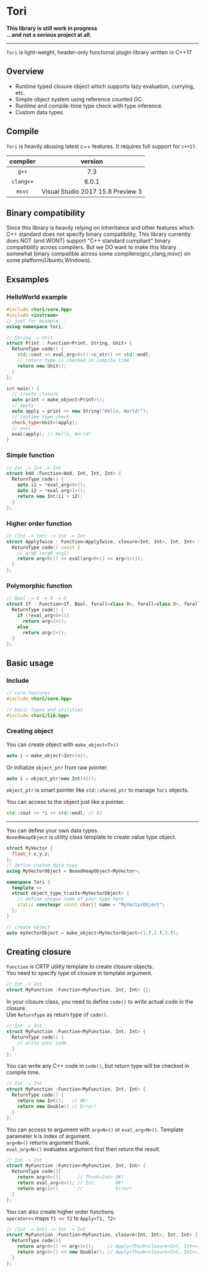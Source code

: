 # Tori

**This library is still work in progress**  
**...and not a serious project at all.**

---

`Tori` is light-weight, header-only functional plugin library written in C++17

## Overview
- Runtime typed closure object which supports lazy evaluation, currying, etc.
- Simple object system using reference counted GC.
- Runtime and compile-time type check with type inference.
- Custom data types.

## Compile
`Tori` is heavily abusing latest c++ features. It requires full support for `c++17`.  

|compiler|version|  
|:--:|:--:|
| `g++` | 7.3 |  
| `clang++` | 6.0.1 |  
| `msvc`    | Visual Studio 2017 15.8 Preview 3 |  

## Binary compatibility
Since this library is heavily relying on inheritance and other features which C++ standard does not specify binary compatibility,
This library currently does NOT (and WONT) support "C++ standard compliant" binary compatibility across compilers.
But we DO want to make this library somewhat binary compatible across some compilers(gcc,clang,msvc) on some platform(Ubuntu,Windows).

## Exsamples

### HelloWorld example
```cpp
#include <tori/core.hpp>
#include <iostream>
// just for example...
using namespace tori;

// String -> Unit
struct Print : Function<Print, String, Unit> {
  ReturnType code() {
    std::cout << eval_arg<0>()->c_str() << std::endl;
    // return type is checked in compile time
    return new Unit();
  }
};

int main() {
  // create closure
  auto print = make_object<Print>();
  // apply
  auto apply = print >> new String("Hello, World!");
  // runtime type check
  check_type<Unit>(apply);
  // eval
  eval(apply); // Hello, World!
}
```

### Simple function
```cpp
// Int -> Int -> Int
struct Add :Function<Add, Int, Int, Int> {
  ReturnType code() {
    auto i1 = *eval_arg<0>();
    auto i2 = *eval_arg<1>();
    return new Int(i1 + i2);
  }
};
```

### Higher order function
```cpp
// (Int -> Int) -> Int -> Int
struct ApplyTwice : Function<ApplyTwice, closure<Int, Int>, Int, Int> {
  ReturnType code() const {
    // arg0 (arg0 arg1)
    return arg<0>() << eval(arg<0>() << arg<1>());
  }
};
```

### Polymorphic function
```cpp
// Bool -> X -> X -> X
struct If : Function<If, Bool, forall<class X>, forall<class X>, forall<class X>> {
  ReturnType code() {
    if (*eval_arg<0>())
      return arg<1>();
    else
      return arg<2>();
  }
};
```

## Basic usage
### Include
```cpp
// core features
#include <tori/core.hpp>

// basic types and utilities
#include <tori/lib.hpp>
```
### Creating object
You can create object with `make_object<T>()`
```cpp
auto i = make_object<Int>(42);
```
Or initialize `object_ptr` from raw pointer.
```cpp
auto i = object_ptr(new Int(42));
```
`object_ptr` is smart pointer like `std::shared_ptr` to manage `Tori` objects.  

You can access to the object just like a pointer.
```cpp
std::cout << *i << std::endl; // 42
```

---

You can define your own data types.  
`BoxedHeapObject` is utility class template to create value type object.  
```cpp
struct MyVector {
  float_t x,y,z;
};
// define custom data type
using MyVectorObject = BoxedHeapObject<MyVector>;

namespace Tori {
  template <>
  struct object_type_traits<MyVectorObject> {
    // define unique name of your type here
    static constexpr const char[] name = "MyVectorObject";
  };
}

// create object
auto myVectorObject = make_object<MyVectorObject>(1.f,2.f,3.f);
```

## Creating closure
`Function` is CRTP utility template to create closure objects.  
You need to specify type of closure in template argument.  
```cpp
// Int -> Int
struct MyFunction :Function<MyFunction, Int, Int> {};
```
In your closure class, you need to define `code()` to write actual code in the closure.  
Use `ReturnType` as return type of `code()`.
```cpp
// Int -> Int
struct MyFunction :Function<MyFunction, Int, Int> {
  ReturnType code() {
    // write your code
  }
};
```
You can write any C++ code in `code()`, but return type will be checked in compile time.  
```cpp
// Int -> Int
struct MyFunction :Function<MyFunction, Int, Int> {
  ReturnType code() {
    return new Int();   // OK!
    return new Double() // Error!
  }
};
```
You can access to argument with `arg<N>()` or `eval_arg<N>()`. Template parameter `N` is index of argument.  
`arg<N>()` returns argument thunk.  
`eval_arg<N>()` evaluates argument first then return the result.
```cpp
// Int -> Int
struct MyFunction :Function<MyFunction, Int, Int> {
  ReturnType code(){
    return arg<0>();      // Thunk<Int> OK!
    return eval_arg<0>(); // Int        OK!
    return arg<1>()       //            Error!
  }
};
```

You can also create higher order functions.  
`operator<<` maps `T1 << T2` to `Apply<T1, T2>`
```cpp
// (Int -> Int) -> Int -> Int
struct MyFunction :Function<MyFunction, closure<Int, Int>, Int, Int> {
  ReturnType code(){
    return arg<0>() << arg<1>();     // Apply<Thunk<closure<Int, Int>>, Thunk<Int>> OK!
    return arg<0>() << new Double(); // Apply<Thunk<closure<Int, Int>>, Double>     Error!
  }
};
```
